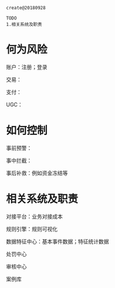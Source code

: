 ```
create@20180928

TODO
1.相关系统及职责
```



# 何为风险

账户：注册；登录

交易：

支付：

UGC：



# 如何控制

事前预警：

事中拦截：

事后补救：例如资金冻结等



# 相关系统及职责

对接平台：业务对接成本

规则引擎：规则可视化

数据特征中心：基本事件数据；特征统计数据

处罚中心

审核中心

案例库